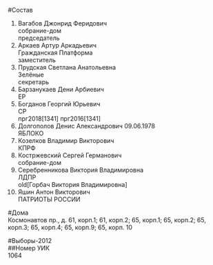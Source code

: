 #Состав  
1. Вагабов Джонрид Феридович  
    собрание-дом  
    председатель  
2. Аркаев Артур Аркадьевич  
    Гражданская Платформа  
    заместитель  
3. Прудская Светлана Анатольевна  
    Зелёные  
    секретарь  
4. Барзанукаев Дени Арбиевич  
    ЕР  
5. Богданов Георгий Юрьевич  
    СР  
    прг2018[1341] прг2016[1341]  
6. Долгополов Денис Александрович 09.06.1978  
    ЯБЛОКО  
7. Козелков Владимир Викторович  
    КПРФ  
8. Костржевский Сергей Германович  
    собрание-дом  
9. Серебренникова Виктория Владимировна  
    ЛДПР  
    old[Горбач Виктория Владимировна]  
10. Яшин Антон Викторович  
    ПАТРИОТЫ РОССИИ  
  
#Дома  
Космонавтов пр., д. 61, корп.1; 61, корп.2; 65, корп.1; 65, корп.2; 65, корп.З; 65, корп.4; 65, корп.9; 65, корп. 10  
  
#Выборы-2012  
##Номер УИК  
1064  
